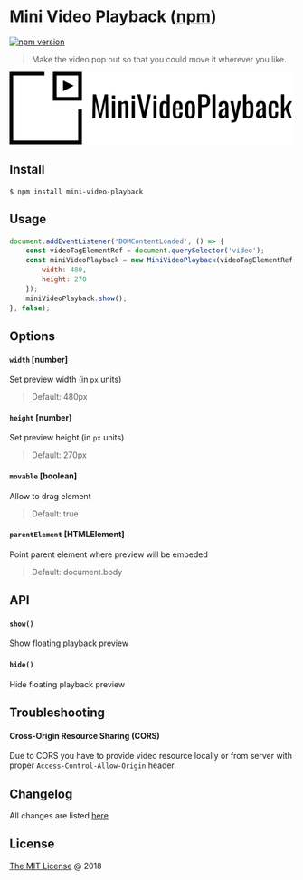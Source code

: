 # Mini Video Playback ([npm](https://www.npmjs.com/package/mini-video-playback))

[![npm version](https://badge.fury.io/js/mini-video-playback.svg)](https://badge.fury.io/js/mini-video-playback)

> Make the video pop out so that you could move it wherever you like.

![logo-128.png](https://raw.githubusercontent.com/rendfall/mini-video-playback/master/assets/logo-128.png "Logo")

## Install

```
$ npm install mini-video-playback
```

## Usage

```javascript
document.addEventListener('DOMContentLoaded', () => {
    const videoTagElementRef = document.querySelector('video');
    const miniVideoPlayback = new MiniVideoPlayback(videoTagElementRef, {
        width: 480,
        height: 270
    });
    miniVideoPlayback.show();
}, false);
```

## Options

#### `width` [number]

Set preview width (in `px` units)
> Default: 480px

#### `height` [number]

Set preview height (in `px` units)
> Default: 270px

#### `movable` [boolean]

Allow to drag element
> Default: true

#### `parentElement` [HTMLElement]

Point parent element where preview will be embeded
> Default: document.body

## API

#### `show()`

Show floating playback preview

#### `hide()`

Hide floating playback preview

## Troubleshooting

#### Cross-Origin Resource Sharing (CORS)

Due to CORS you have to provide video resource locally or
from server with proper `Access-Control-Allow-Origin` header.

## Changelog

All changes are listed [here](./CHANGELOG.md)

## License

[The MIT License](http://rendfall.mit-license.org) @ 2018

